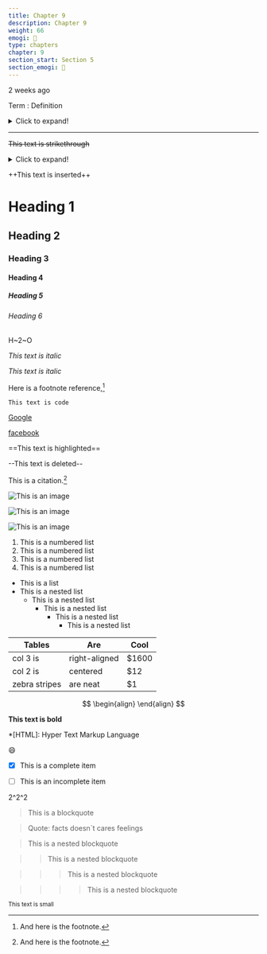 ```yaml
---
title: Chapter 9
description: Chapter 9
weight: 66
emogi: 🤕
type: chapters
chapter: 9
section_start: Section 5
section_emogi: 🤕
---
```



<time datetime="2013-04-06T12:32+00:00">2 weeks ago</time>


Term
: Definition


<details>
<summary>Click to expand!</summary>
</details>


---


~~This text is strikethrough~~


<details>
<summary>Click to expand!</summary>
</details>


++This text is inserted++


# Heading 1 
## Heading 2 
### Heading 3 
#### Heading 4 
##### Heading 5 
###### Heading 6 


H~2~O


*This text is italic*

_This text is italic_


Here is a footnote reference,[^1]
[^1]: And here is the footnote.


`This text is code`


[Google](https://www.google.com)

[facebook](https://www.facebook.com "This is a title")


==This text is highlighted==


--This text is deleted--


This is a citation.[^1]
[^1]: This is a citation.


![This is an image](https://www.google.com/images/branding/googlelogo/1x/googlelogo_color_272x92dp.png)

![This is an image](https://images.pexels.com/photos/14980905/pexels-photo-14980905.jpeg "This is a title")

![This is an image](https://images.pexels.com/photos/1612351/pexels-photo-1612351.jpeg)


1. This is a numbered list
2. This is a numbered list
3. This is a numbered list
4. This is a numbered list
- This is a list
- This is a nested list
	- This is a nested list
		- This is a nested list
			- This is a nested list
				- This is a nested list


| Tables | Are | Cool |
| --- | --- | --- |
| col 3 is | right-aligned | $1600 |
| col 2 is | centered | $12 |
| zebra stripes | are neat | $1 |


$$
\begin{align}
\end{align}
$$


**This text is bold**


*[HTML]: Hyper Text Markup Language


:smile:


- [x] This is a complete item
- [ ] This is an incomplete item


2^2^2


> This is a blockquote

> Quote: facts doesn`t cares feelings 

> This is a nested blockquote

>> This is a nested blockquote

>>> This is a nested blockquote

>>>> This is a nested blockquote


<sub>This text is small</sub>
